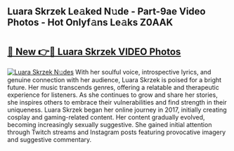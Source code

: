 ## Luara Skrzek Le𝚊ked N𝚞de - Part-9ae Video Photos - Hot Onlyf𝚊ns Le𝚊ks Z0AAK

# <h2><a href="http://ab29567.deff.icu/?id=Luara+Skrzek">🔗 New 👉🔴 Luara Skrzek VIDEO Photos</a></h2>

[![Luara Skrzek N𝚞des](https://i.imgur.com/rIISA9y.gif)](http://ab29567.deff.icu/?id=Luara+Skrzek)
With her soulful voice, introspective lyrics, and genuine connection with her audience, Luara Skrzek is poised for a bright future. Her music transcends genres, offering a relatable and therapeutic experience for listeners. As she continues to grow and share her stories, she inspires others to embrace their vulnerabilities and find strength in their uniqueness. Luara Skrzek began her online journey in 2017, initially creating cosplay and gaming-related content. Her content gradually evolved, becoming increasingly sexually suggestive. She gained initial attention through Twitch streams and Instagram posts featuring provocative imagery and suggestive commentary.
